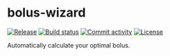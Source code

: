 # bolus-wizard

[![Release](https://img.shields.io/github/v/release/bhjelmar/bolus-wizard)](https://img.shields.io/github/v/release/bhjelmar/bolus-wizard)
[![Build status](https://img.shields.io/github/workflow/status/bhjelmar/bolus-wizard/merge-to-main)](https://img.shields.io/github/workflow/status/bhjelmar/bolus-wizard/merge-to-main)
[![Commit activity](https://img.shields.io/github/commit-activity/m/bhjelmar/bolus-wizard)](https://img.shields.io/github/commit-activity/m/bhjelmar/bolus-wizard)
[![License](https://img.shields.io/github/license/bhjelmar/bolus-wizard)](https://img.shields.io/github/license/bhjelmar/bolus-wizard)

Automatically calculate your optimal bolus.